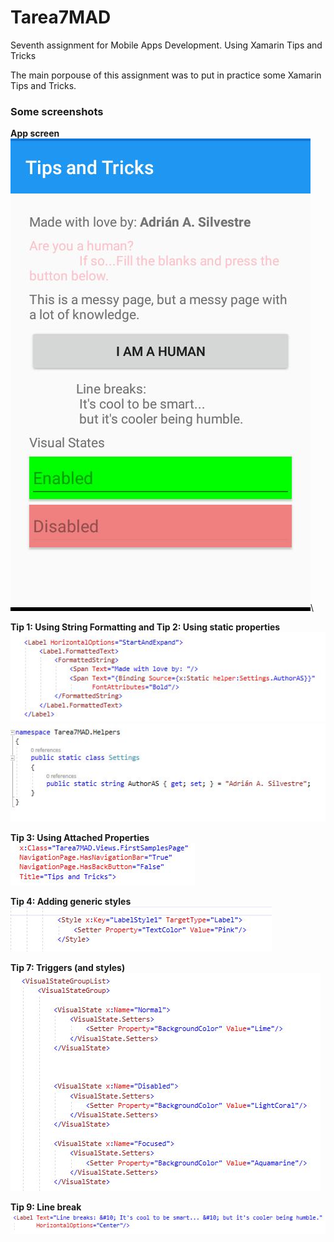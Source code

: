# Tarea7MAD
 Seventh assignment for Mobile Apps Development. Using Xamarin Tips and Tricks
 
 The main porpouse of this assignment was to put in practice some Xamarin Tips and Tricks.
 
 ### Some screenshots
 
 **App screen**\
![](images/P1.jpeg)\

**Tip 1: Using String Formatting and Tip 2:  Using static properties**\
![](images/P2.jpeg)
![](images/P3.jpeg)

**Tip 3: Using Attached Properties**\
![](images/P4.jpeg)

**Tip 4: Adding generic styles**\
![](images/P5.jpeg)

**Tip 7: Triggers (and styles)**\
![](images/P6.jpeg)

**Tip 9: Line break**\
![](images/P7.jpeg)
